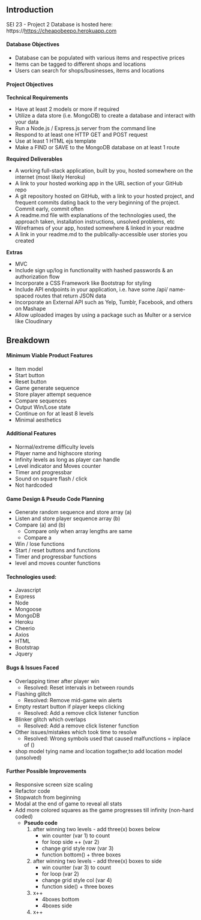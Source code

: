 ## Introduction
SEI 23 - Project 2
Database is hosted here: https://https://cheapobeepo.herokuapp.com

#### Database Objectives
- Database can be populated with various items and respective prices 
- Items can be tagged to different shops and locations
- Users can search for shops/businesses, items and locations 

#### Project Objectives
**Technical Requirements**
- Have at least 2 models or more if required
- Utilize a data store (i.e. MongoDB) to create a database and interact with your data
- Run a Node.js / Express.js server from the command line
- Respond to at least one HTTP GET and POST request
- Use at least 1 HTML ejs template
- Make a FIND or SAVE to the MongoDB database on at least 1 route

**Required Deliverables**
- A working full-stack application, built by you, hosted somewhere on the internet (most likely Heroku)
- A link to your hosted working app in the URL section of your GitHub repo
- A git repository hosted on GitHub, with a link to your hosted project, and frequent commits dating back to the very beginning of the project. Commit early, commit often
- A readme.md file with explanations of the technologies used, the approach taken, installation instructions, unsolved problems, etc
- Wireframes of your app, hosted somewhere & linked in your readme
- A link in your readme.md to the publically-accessible user stories you created
  
**Extras**
- MVC
- Include sign up/log in functionality with hashed passwords & an authorization flow
- Incorporate a CSS Framework like Bootstrap for styling
- Include API endpoints in your application, i.e. have some /api/ name-spaced routes that return JSON data
- Incorporate an External API such as Yelp, Tumblr, Facebook, and others on Mashape
- Allow uploaded images by using a package such as Multer or a service like Cloudinary

## Breakdown
#### Minimum Viable Product Features
- Item model 
- Start button
- Reset button
- Game generate sequence 
- Store player attempt sequence
- Compare sequences 
- Output Win/Lose state
- Continue on for at least 8 levels
- Minimal aesthetics

#### Additional Features
- Normal/extreme difficulty levels
- Player name and highscore storing
- Infinity levels as long as player can handle
- Level indicator and Moves counter
- Timer and progressbar
- Sound on square flash / click
- Not hardcoded
  
<!-- <img src="./patternmatching.gif"> -->

#### Game Design & Pseudo Code Planning
- Generate random sequence and store array (a)
- Listen and store player sequence array (b)
- Compare (a) and (b) 
  - Compare only when array lengths are same 
  - Compare a
- Win / lose functions
- Start / reset buttons and functions
- Timer and progressbar functions
- level and moves counter functions

#### Technologies used:
- Javascript
- Express
- Node
- Mongoose
- MongoDB
- Heroku
- Cheerio
- Axios
- HTML
- Bootstrap
- Jquery

#### Bugs & Issues Faced
- Overlapping timer after player win
    - Resolved: Reset intervals in between rounds
- Flashing glitch
    - Resolved: Remove mid-game win alerts
- Empty restart button if player keeps clicking
    - Resolved: Add a remove click listener function
- Blinker glitch which overlaps
    - Resolved: Add a remove click listener function
- Other issues/mistakes which took time to resolve
    - Resolved: Wrong symbols used that caused malfunctions = inplace of ()
- shop model tying name and location togather,to add location model (unsolved)


#### Further Possible Improvements
- Responsive screen size scaling
- Refactor code
- Stopwatch from beginning
- Modal at the end of game to reveal all stats
- Add more colored squares as the game progresses till infinity (non-hard coded)
  - **Pseudo code**
    1. after winning two levels - add three(x) boxes below
       - win counter (var 1) to count 
       - for loop side ++ (var 2)  
       - change grid style row (var 3)
       - function bottom() + three boxes
    2. after winning two levels - add three(x) boxes to side
       - win counter (var 3)  to count 
       - for loop (var 2)  
       - change grid style col (var 4)
       - function side() + three boxes
    3. x++ 
       - 4boxes bottom
       - 4boxes side
    4. x++
